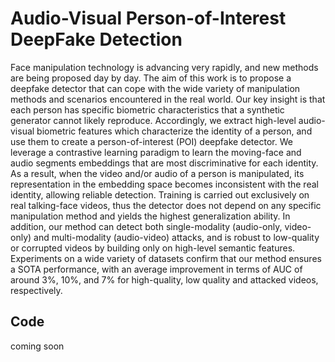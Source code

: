 # Audio-Visual Person-of-Interest DeepFake Detection
Face manipulation technology is advancing very rapidly, and new methods are being proposed day by day.
The aim of this work is to propose a deepfake detector that can cope with the wide variety of manipulation methods and scenarios encountered in the real world.
Our key insight is that each person has specific biometric characteristics that a synthetic generator cannot likely reproduce.
Accordingly, we extract high-level audio-visual biometric features which characterize the identity of a person,
and use them to create a person-of-interest (POI) deepfake detector.
We leverage a contrastive learning paradigm to learn the moving-face and audio segments embeddings
that are most discriminative for each identity.
As a result, when the video and/or audio of a person is manipulated, 
its representation in the embedding space becomes inconsistent with the real identity, allowing reliable detection.
Training is carried out exclusively on real talking-face videos, thus
the detector does not depend on any specific manipulation method and yields the highest generalization ability.
In addition, our method can detect both single-modality (audio-only, video-only) and multi-modality (audio-video) attacks, and is robust to low-quality or corrupted videos by building only on high-level semantic features.
Experiments on a wide variety of datasets confirm that our method ensures a SOTA performance, with an average improvement in terms of AUC of around 3%, 10%, and 7% for high-quality, low quality and attacked videos, respectively.

## Code
coming soon
